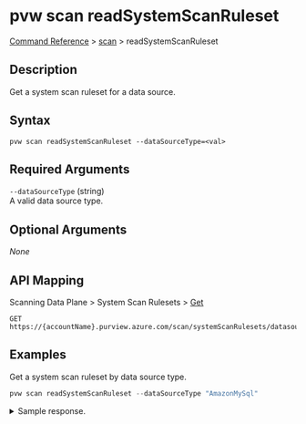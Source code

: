 # pvw scan readSystemScanRuleset
[Command Reference](../../../README.md#command-reference) > [scan](./main.md) > readSystemScanRuleset

## Description
Get a system scan ruleset for a data source.

## Syntax
```
pvw scan readSystemScanRuleset --dataSourceType=<val>
```

## Required Arguments
`--dataSourceType` (string)  
A valid data source type.

## Optional Arguments
*None*

## API Mapping
Scanning Data Plane > System Scan Rulesets > [Get](https://docs.microsoft.com/en-us/rest/api/purview/scanningdataplane/system-scan-rulesets/get)
```
GET https://{accountName}.purview.azure.com/scan/systemScanRulesets/datasources/{dataSourceType}
```

## Examples
Get a system scan ruleset by data source type.
```powershell
pvw scan readSystemScanRuleset --dataSourceType "AmazonMySql"
```
<details><summary>Sample response.</summary>
<p>

```json
{
    "id": "systemscanrulesets/AmazonMySql",
    "kind": "AmazonMySql",
    "name": "AmazonMySql",
    "properties": {
        "collection": null,
        "createdAt": "2021-12-02T09:24:49.8617837Z",
        "description": "Microsoft default scan rule set that includes all supported system classification rules",
        "excludedSystemClassifications": [],
        "includedCustomClassificationRuleNames": [],
        "lastModifiedAt": "2021-12-02T09:24:49.8617837Z",
        "temporaryResourceFilters": null
    },
    "scanRulesetType": "System",
    "status": "Enabled",
    "version": 3
}
```
</p>
</details>
